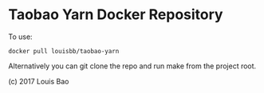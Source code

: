 # Taobao Yarn Docker Repository

To use:

```
docker pull louisbb/taobao-yarn
```

Alternatively you can git clone the repo and run make from the project root.

(c) 2017 Louis Bao